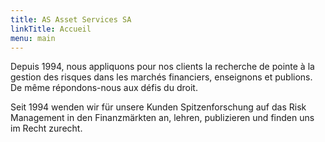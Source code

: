 ```yaml
---
title: AS Asset Services SA
linkTitle: Accueil
menu: main
---
```


Depuis 1994, nous appliquons pour nos clients la recherche de pointe à la gestion des risques dans les marchés financiers, enseignons et publions. De même répondons-nous aux défis du droit.

Seit 1994 wenden wir für unsere Kunden Spitzenforschung auf das Risk Management in den Finanzmärkten an, lehren, publizieren und finden uns im Recht zurecht.